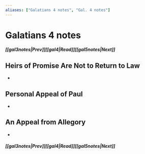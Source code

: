 ```yaml
---
aliases: ["Galatians 4 notes", "Gal. 4 notes"]
---
```

# Galatians 4 notes
##### <span class=arrow-left></span>[[gal3notes|Prev]]<span class=navigation-separator></span>[[gal4|Read]]<span class=navigation-separator></span>[[gal5notes|Next]]<span class=arrow-right></span>
## Heirs of Promise Are Not to Return to Law
- 
## Personal Appeal of Paul
- 
## An Appeal from Allegory
- 
##### <span class=arrow-left></span>[[gal3notes|Prev]]<span class=navigation-separator></span>[[gal4|Read]]<span class=navigation-separator></span>[[gal5notes|Next]]<span class=arrow-right></span>